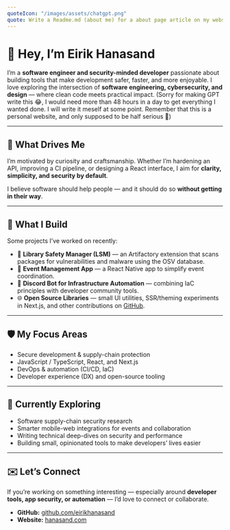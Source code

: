 ```yaml
---
quoteIcon: "/images/assets/chatgpt.png"
quote: Write a Readme.md (about me) for a about page article on my website. Please check https://github.com/eirikhanasand for inspiration. Look at my projects and interests, and use what you know about me based on all my previous queries.
---
```

# 👋 Hey, I’m Eirik Hanasand

I’m a **software engineer and security-minded developer** passionate about building tools that make development safer, faster, and more enjoyable. I love exploring the intersection of **software engineering, cybersecurity, and design** — where clean code meets practical impact. (Sorry for making GPT write this 😂, I would need more than 48 hours in a day to get everything I wanted done. I will write it meself at some point. Remember that this is a personal website, and only supposed to be half serious 🍹)

---

## 🧠 What Drives Me

I’m motivated by curiosity and craftsmanship. Whether I’m hardening an API, improving a CI pipeline, or designing a React interface, I aim for **clarity, simplicity, and security by default**.

I believe software should help people — and it should do so **without getting in their way**.

---

## 🧰 What I Build

Some projects I’ve worked on recently:

- 🧩 **Library Safety Manager (LSM)** — an Artifactory extension that scans packages for vulnerabilities and malware using the OSV database.  
- 📱 **Event Management App** — a React Native app to simplify event coordination.  
- 🤖 **Discord Bot for Infrastructure Automation** — combining IaC principles with developer community tools.  
- 🌐 **Open Source Libraries** — small UI utilities, SSR/theming experiments in Next.js, and other contributions on [GitHub](https://github.com/eirikhanasand).

---

## 🛡️ My Focus Areas

- Secure development & supply-chain protection  
- JavaScript / TypeScript, React, and Next.js  
- DevOps & automation (CI/CD, IaC)  
- Developer experience (DX) and open-source tooling  

---

## 🌱 Currently Exploring

- Software supply-chain security research  
- Smarter mobile-web integrations for events and collaboration  
- Writing technical deep-dives on security and performance  
- Building small, opinionated tools to make developers’ lives easier  

---

## ✉️ Let’s Connect

If you’re working on something interesting — especially around **developer tools, app security, or automation** — I’d love to connect or collaborate.

- **GitHub:** [github.com/eirikhanasand](https://github.com/eirikhanasand)  
- **Website:** [hanasand.com](https://hanasand.com)
